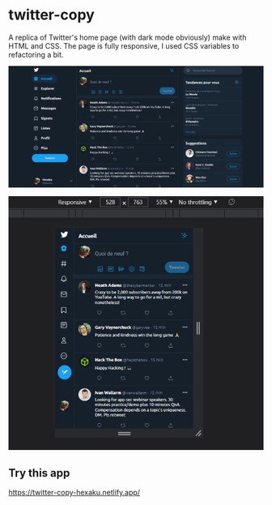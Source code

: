 # twitter-copy
A replica of Twitter's home page (with dark mode obviously) make with HTML and CSS. The page is fully responsive, I used CSS variables to refactoring a bit.

![](images/twittercopy3.png)

![](images/twittercopy4.png)

## Try this app
https://twitter-copy-hexaku.netlify.app/
